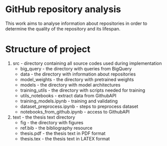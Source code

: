 # GitHub repository analysis
This work aims to analyse information about repositories in order to determine
the quality of the repository and its lifespan.

# Structure of project
1. src  - directory containing all source codes used during implementation
    - big_query			- the directory with queries from BigQuery
    - data				- the directory with information about repositories
	- model_weights 	- the directory with pretrained weights
	- models 			- the directory with model architectures
	- training_utils 	- the directory with scripts needed for training
	- utils_notebooks 	- extract data from GithubAPI
	- training_models.ipynb 	- training and validating
	- dataset_preprocess.ipynb	- steps to preprocess dataset
	- notebooks_from_github.ipynb 	- access to GithubAPI
2. text - the thesis text directory
	- fig 		- the directory with figures
	- ref.bib 	- the bibliography resource
	- thesis.pdf 	- the thesis text in PDF format
	- thesis.tex 	- the thesis text in LATEX format

